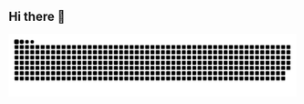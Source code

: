 ## Hi there 👋

<picture>
  <source media="(prefers-color-scheme: dark)" srcset="https://raw.githubusercontent.com/cristyan477/cristyan477/output/github-contribution-grid-snake-dark.svg">
  <source media=" (prefers-color-scheme: light)" srcset="https://raw.githubusercontent.com/cristyan477/cristyan477/output/github-contribution-grid-snake.svg">
  <img alt="github contribution grid snake animation" src="https://raw.githubusercontent.com/mari4souza/mari4souza/output/github-contribution-grid-snake.svg">
</picture>
<br><br>

<!--
**cristyan477/cristyan477** is a ✨ _special_ ✨ repository because its `README.md` (this file) appears on your GitHub profile.

Here are some ideas to get you started:

- 🔭 I’m currently working on ...
- 🌱 I’m currently learning ...
- 👯 I’m looking to collaborate on ...
- 🤔 I’m looking for help with ...
- 💬 Ask me about ...
- 📫 How to reach me: ...
- 😄 Pronouns: ...
- ⚡ Fun fact: ...
-->
